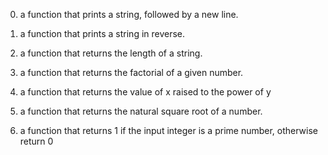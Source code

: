 0. a function that prints a string, followed by a new line.

1. a function that prints a string in reverse.

2. a function that returns the length of a string.

3. a function that returns the factorial of a given number.

4. a function that returns the value of x raised to the power of y

5.  a function that returns the natural square root of a number.

6. a function that returns 1 if the input integer is a prime number, otherwise return 0
